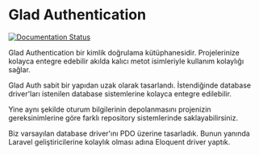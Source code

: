 Glad Authentication
===================

[![Documentation Status](https://readthedocs.org/projects/glad/badge/?version=dev)](https://readthedocs.org/projects/glad/?badge=dev)


Glad Authentication bir kimlik doğrulama kütüphanesidir. Projelerinize kolayca entegre edebilir akılda kalıcı metot isimleriyle kullanım kolaylığı sağlar.

Glad Auth sabit bir yapıdan uzak olarak tasarlandı. İstendiğinde database driver'ları istenilen database sistemlerine kolayca entegre edilebilir.

Yine aynı şekilde oturum bilgilerinin depolanmasını projenizin gereksinimlerine göre farklı repository sistemlerinde saklayabilirsiniz.

Biz varsayılan database driver'ını PDO üzerine tasarladık. Bunun yanında Laravel geliştiricilerine kolaylık olması adına Eloquent driver yaptık. 